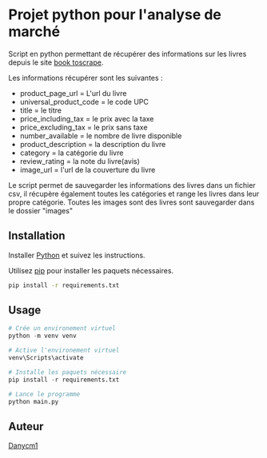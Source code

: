 # Projet python pour l'analyse de marché

Script en python permettant de récupérer des informations sur les livres depuis le site [book toscrape](http://books.toscrape.com/).

Les informations récupérer sont les suivantes :  

- product_page_url = L'url du livre
- universal_product_code = le code UPC
- title = le titre
- price_including_tax = le prix avec la taxe
- price_excluding_tax = le prix sans taxe
- number_available = le nombre de livre disponible
- product_description = la description du livre
- category = la catégorie du livre
- review_rating = la note du livre(avis)
- image_url = l'url de la couverture du livre

Le script permet de sauvegarder les informations des livres dans un fichier csv, il récupère également toutes les catégories et range les livres dans leur propre catégorie. Toutes les images sont des livres sont sauvegarder dans le dossier "images"

## Installation

Installer [Python](https://www.python.org/ftp/python/3.9.6/python-3.9.6-amd64.exe) et suivez les instructions.


Utilisez [pip](https://pip.pypa.io/en/stable/) pour installer les paquets nécessaires.

```bash
pip install -r requirements.txt
```

## Usage

```python
# Crée un environement virtuel
python -m venv venv

# Active l'environement virtuel
venv\Scripts\activate

# Installe les paquets nécessaire
pip install -r requirements.txt

# Lance le programme
python main.py
```


## Auteur
[Danycm1](https://github.com/Danycm1)
